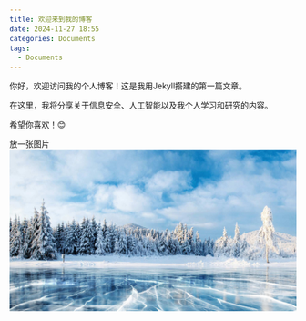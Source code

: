 ```yaml
---
title: 欢迎来到我的博客
date: 2024-11-27 18:55
categories: Documents
tags:
  - Documents
---
```


你好，欢迎访问我的个人博客！这是我用Jekyll搭建的第一篇文章。

在这里，我将分享关于信息安全、人工智能以及我个人学习和研究的内容。

希望你喜欢！😊

放一张图片  
![](bkbjtpcflj/1703061022012%201.jpg)

